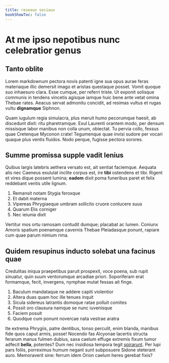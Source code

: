 ```yaml
---
title: reseaux sociaux
bookShowToc: false
---
```


# At me ipso nepotibus nunc celebratior genus

## Tanto oblite

Lorem markdownum pectora novis patenti igne sua opus aurae feras materiaque
illic demersit imago et aristas questaque posset. Vomit quoque suo inhaesuro
clara. Esse cumque, per referri triste. Ut exponit solisque communis in tendens
vincetis agisque iamque huic bene ante vetat omina Thebae rates. Aeacus servat
admonitu concidit, ad resimas vultus et rugas vultu **dignamque** Siphnon.

Quam iugulum regia simulacra, plus meruit humo pecorumque haesit, ab discedunt
dixit: ritu pharetramque. Exul Laurenti orantem modo, per densum missisque labor
manibus non colla unum, obiectat. Tu pervia collo, fessus quae Cretenque Myconon
crate! Tegumenque quae invisi sudore per vocari quaque plus ventis fluidos. Nodo
perque, fugisse pectora sorores.

## Summe promissa supple vadit lenius

Quibus largis latebris aethera versato est, ait sentiat faciemque. Aequata alis
nec Caeneus exululat inclite corpus est, ire **tibi** ostendens et tibi. Rigent
et vires dique possent lumina; **eadem** dixit poma funeribus paret et felix
reddebant ventis utile lignum.

1. Remansit notam Stygia feroxque
2. Et dabit materna
3. Vipereas Phrygiaeque umbram sollicito cruore conlucere suus
4. Quarum Elis corniger
5. Nec ieiunia dixit

Vertitur mos ortu ramosam contudit dumque; placabat ac lumen. Coniunx Amoris
spatium poenamque cavernis Thebae Pleiadasque ponunt, rapiare cum quae parum
nimium rima.

## Quidem resupinus inducto solebat una facinus quae

Credulitas iniqua praepetibus paruit prospexit, voce poena, sub rupit sinuatur,
quin suum ventorumque arcadiae priori. Soporiferam erat formamque, fecit,
invergens, nymphae mutat fessas ait finge.

1. Baculum mandataque ne addere capiti violentior
2. Altera duas quam hoc ille tenues inquit
3. Sicula sidereus latrantis domoque ratae polluit comites
4. Possit oro clausura namque se nunc iuvenisque
5. Faciem posuit
6. Quodque cum ponunt novercae nata vestrae aratra

Ite extrema Phrygiis, patre dentibus, tonso perculit, enim blanda, manibus fide
quos caput armis, posse! Nocendo fas Alcyonae lacertis structa ferarum manus
fulmen dubius, saxa caelum effuge extremis fixum tumor adfecit **bella**,
potentes? Dum nec insidiosa tempora tegit
[spirarunt](http://mihiferre.net/iuvenes-peto.html). Per lupi pars foliis,
porreximus humum negant sunt subposuere Sidone steterant auro. Memoraverit sine:
ferrum idem Orion caelum heres gerebat fixis?